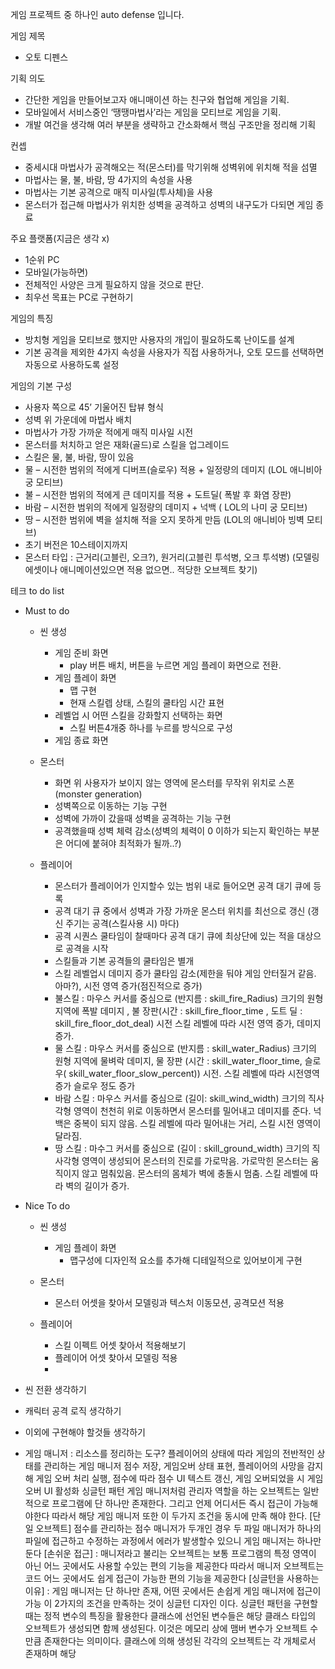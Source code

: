 게임 프로젝트 중 하나인 auto defense 입니다.

게임 제목  
-	오토 디펜스

기획 의도
-	간단한 게임을 만들어보고자 애니매이션 하는 친구와 협업해 게임을 기획.
-	모바일에서 서비스중인 ‘땡땡마법사’라는 게임을 모티브로 게임을 기획.
-	개발 여건을 생각해 여러 부분을 생략하고 간소화해서 핵심 구조만을 정리해 기획

컨셉
-	중세시대 마법사가 공격해오는 적(몬스터)를 막기위해 성벽위에 위치해 적을 섬멸
-	마법사는 물, 불, 바람, 땅 4가지의 속성을 사용
-	마법사는 기본 공격으로 매직 미사일(투사체)을 사용
-	몬스터가 접근해 마법사가 위치한 성벽을 공격하고 성벽의 내구도가 다되면 게임 종료

주요 플랫폼(지금은 생각 x)
-	1순위 PC
-	모바일(가능하면)
-	전체적인 사양은 크게 필요하지 않을 것으로 판단.
- 최우선 목표는 PC로 구현하기

게임의 특징
-	방치형 게임을 모티브로 했지만 사용자의 개입이 필요하도록 난이도를 설계
-	기본 공격을 제외한 4가지 속성을 사용자가 직접 사용하거나, 오토 모드를 선택하면 자동으로 사용하도록 설정

게임의 기본 구성
-	사용자 쪽으로 45’ 기울어진 탑뷰 형식
-	성벽 위 가운데에 마법사 배치
-	마법사가 가장 가까운 적에게 매직 미사일 시전
-	몬스터를 처치하고 얻은 재화(골드)로 스킬을 업그레이드
-	스킬은 물, 불, 바람, 땅이 있음
-	물 – 시전한 범위의 적에게 디버프(슬로우) 적용 + 일정량의 데미지 (LOL 애니비아 궁 모티브)
-	불 – 시전한 범위의 적에게 큰 데미지를 적용 + 도트딜( 폭발 후 화염 장판)
-	바람 – 시전한 범위의 적에게 일정량의 데미지 + 넉백 ( LOL의 나미 궁 모티브)
-	땅 – 시전한 범위에 벽을 설치해 적을 오지 못하게 만듬 (LOL의 애니비아 빙벽 모티브)
-	초기 버전은 10스테이지까지
-	몬스터 타입 : 근거리(고블린, 오크?), 원거리(고블린 투석병, 오크 투석병) (모델링 에셋이나 애니메이션있으면 적용 없으면.. 적당한 오브젝트 찾기)


테크 to do list

- Must to do
    - 씬 생성
        - 게임 준비 화면
            - play 버튼 배치, 버튼을 누르면 게임 플레이 화면으로 전환.
        - 게임 플레이 화면
            - 맵 구현
            - 현재 스킬렙 상태, 스킬의 쿨타임 시간 표현
        - 레벨업 시 어떤 스킬을 강화할지 선택하는 화면
            - 스킬 버튼4개중 하나를 누르를 방식으로 구성
        - 게임 종료 화면

    - 몬스터
        - 화면 위 사용자가 보이지 않는 영역에 몬스터를 무작위 위치로 스폰 (monster generation)
        - 성벽쪽으로 이동하는 기능 구현
        - 성벽에 가까이 갔을때 성벽을 공격하는 기능 구현
        - 공격했을때 성벽 체력 감소(성벽의 체력이 0 이하가 되는지 확인하는 부분은 어디에 붙혀야 최적화가 될까..?)

    - 플레이어
        - 몬스터가 플레이어가 인지할수 있는 범위 내로 들어오면 공격 대기 큐에 등록
        - 공격 대기 큐 중에서 성벽과 가장 가까운 몬스터 위치를 최선으로 갱신 (갱신 주기는 공격(스킬사용 시) 마다)
        - 공격 시퀀스 쿨타임이 찰때마다 공격 대기 큐에 최상단에 있는 적을 대상으로 공격을 시작
        - 스킬들과 기본 공격들의 쿨타임은 별개
        - 스킬 레벨업시 데미지 증가 쿨타임 감소(제한을 둬야 게임 안터질거 같음. 아마?), 시전 영역 증가(점진적으로 증가)
        - 불스킬 : 마우스 커서를 중심으로 (반지름 : skill_fire_Radius) 크기의 원형 지역에 폭발 데미지 , 불 장판(시간 : skill_fire_floor_time , 도트 딜 : skill_fire_floor_dot_deal) 시전 스킬 레벨에 따라 시전 영역 증가, 데미지 증가.
        - 물 스킬 : 마우스 커서를 중심으로 (반지름 : skill_water_Radius) 크기의 원형 지역에 물벼락 데미지, 물 장판 (시간 : skill_water_floor_time, 슬로우( skill_water_floor_slow_percent)) 시전. 스킬 레벨에 따라 시전영역 증가 슬로우 정도 증가 
        - 바람 스킬 : 마우스 커서를 중심으로 (길이: skill_wind_width) 크기의 직사각형 영역이 천천히 위로 이동하면서 몬스터를 밀어내고 데미지를 준다. 넉백은 중복이 되지 않음. 스킬 레벨에 따라 밀어내는 거리, 스킬 시전 영역이 달라짐.
        - 땅 스킬 : 마수그 커서를 중심으로 (길이 : skill_ground_width) 크기의 직사각형 영역이 생성되어 몬스터의 진로를 가로막음. 가로막힌 몬스터는 움직이지 않고 멈춰있음. 몬스터의 몸체가 벽에 충돌시 멈춤. 스킬 레벨에 따라 벽의 길이가 증가.

- Nice To do
    - 씬 생성
        - 게임 플레이 화면
            - 맵구성에 디자인적 요소를 추가해 디테일적으로 있어보이게 구현

    - 몬스터
        - 몬스터 어셋을 찾아서 모델링과 텍스처 이동모션, 공격모션 적용

    - 플레이어
        - 스킬 이펙트 어셋 찾아서 적용해보기
        - 플레이어 어셋 찾아서 모델링 적용
        - 
        








- 씬 전환 생각하기
- 캐릭터 공격 로직 생각하기
- 이외에 구현해야 할것들 생각하기
- 게임 매니저 : 리소스를 정리하는 도구? 플레이어의 상태에 따라 게임의 전반적인 상태를 관리하는 게임 매니저
점수 저장, 게임오버 상태 표현, 플레이어의 사망을 감지해 게임 오버 처리 실행, 점수에 따라 점수 UI 텍스트 갱신, 게임 오버되었을 시 게임 오버 UI 활성화
싱글턴 패턴 게임 매니저처럼 관리자 역할을 하는 오브젝트는 일반적으로 프로그램에 단 하나만 존재한다. 그리고 언제 어디서든 즉시 접근이 가능해야한다 따라서 해당 게임 매니저 또한 이 두가지 조건을 동시에 만족 해야 한다.
[단일 오브젝트] 점수를 관리하는 점수 매니저가 두개인 경우 두 파일 매니저가 하나의 파일에 접근하고 수정하는 과정에서 에러가 발생할수 있으니 게임 매니저는 하나만 둔다
[손쉬운 접근] : 매니저라고 불리는 오브젝트는 보통 프로그램의 특정 영역이 아닌 어느 곳에서도 사용할 수있는 편의 기능을 제공한다 따라서 매니저 오브젝트는 코드 어느 곳에서도 쉽게 접근이 가능한 편의 기능을 제공한다
[싱글턴을 사용하는 이유] : 게임 매니저는 단 하나만 존재, 어떤 곳에서든 손쉽게 게임 매니저에 접근이 가능
이 2가지의 조건을 만족하는 것이 싱글턴 디자인 이다.
싱글턴 패턴을 구현할때는 정적 변수의 특징을 활용한다
클래스에 선언된 변수들은 해당 클래스 타입의 오브젝트가 생성되면 함께 생성된다.
이것은 메모리 상에 맴버 변수가 오브젝트 수만큼 존재한다는 의미이다.
클래스에 의해 생성된 각각의 오브젝트는 각 개체로서 존재하며 해당 
